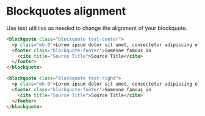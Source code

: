 # Blockquotes alignment

Use text utilities as needed to change the alignment of your blockquote.

<!-- STORY -->

```html
<blockquote class="blockquote text-center">
  <p class="mb-0">Lorem ipsum dolor sit amet, consectetur adipiscing elit.</p>
  <footer class="blockquote-footer">Someone famous in
    <cite title="Source Title">Source Title</cite>
  </footer>
</blockquote>

<blockquote class="blockquote text-right">
  <p class="mb-0">Lorem ipsum dolor sit amet, consectetur adipiscing elit.</p>
  <footer class="blockquote-footer">Someone famous in
    <cite title="Source Title">Source Title</cite>
  </footer>
</blockquote>
```